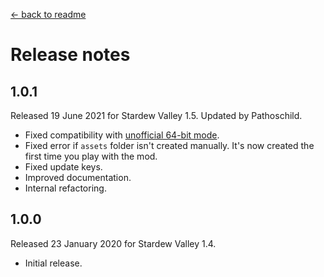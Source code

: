 ﻿﻿[← back to readme](README.md)

# Release notes
## 1.0.1
Released 19 June 2021 for Stardew Valley 1.5. Updated by Pathoschild.

* Fixed compatibility with [unofficial 64-bit mode](https://stardewvalleywiki.com/Modding:Migrate_to_64-bit_on_Windows).
* Fixed error if `assets` folder isn't created manually. It's now created the first time you play with the mod.
* Fixed update keys.
* Improved documentation.
* Internal refactoring.

## 1.0.0
Released 23 January 2020 for Stardew Valley 1.4.

* Initial release.
